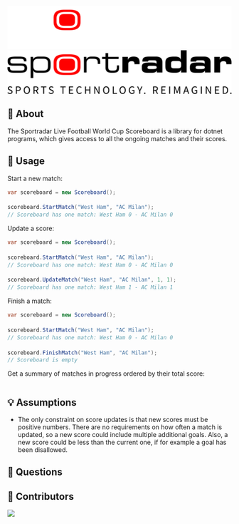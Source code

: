 ![Header](./Resources/Sportradar-Brand-Line_Color_White.svg#gh-dark-mode-only)
![Header](./Resources/Sportradar-Brand-Line_Color_Black.svg#gh-light-mode-only)

## 📖 About 
The Sportradar Live Football World Cup Scoreboard is a library for dotnet programs, which gives access to all the ongoing matches and their scores.

## 🚀 Usage
Start a new match:
```C#
var scoreboard = new Scoreboard();

scoreboard.StartMatch("West Ham", "AC Milan");
// Scoreboard has one match: West Ham 0 - AC Milan 0
```

Update a score:
```C#
var scoreboard = new Scoreboard();

scoreboard.StartMatch("West Ham", "AC Milan");
// Scoreboard has one match: West Ham 0 - AC Milan 0

scoreboard.UpdateMatch("West Ham", "AC Milan", 1, 1);
// Scoreboard has one match: West Ham 1 - AC Milan 1
```

Finish a match:
```C#
var scoreboard = new Scoreboard();

scoreboard.StartMatch("West Ham", "AC Milan");
// Scoreboard has one match: West Ham 0 - AC Milan 0

scoreboard.FinishMatch("West Ham", "AC Milan");
// Scoreboard is empty
```

Get a summary of matches in progress ordered by their total score:
```C#
```

## 💡 Assumptions
* The only constraint on score updates is that new scores must be positive numbers. There are no requirements on how often a match is updated, so a new score could include multiple additional goals. Also, a new score could be less than the current one, if for example a goal has been disallowed.

## 🙋 Questions

## 👯 Contributors
<a href="https://github.com/dilico">
  <img src="https://github.com/dilico.png" width="40px;"/>
</a>